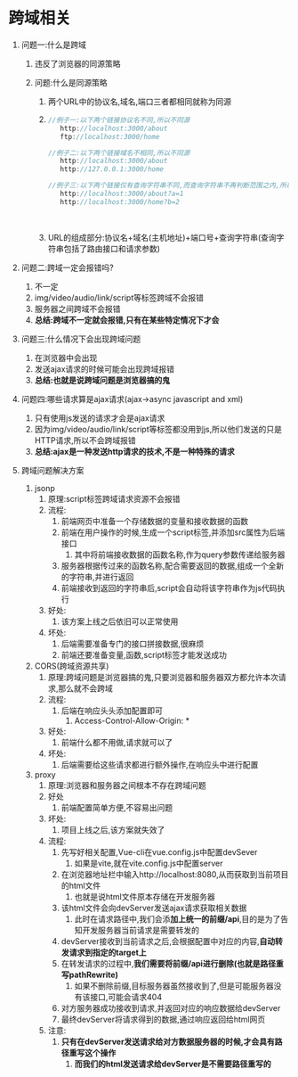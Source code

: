#  跨域相关

1. 问题一:什么是跨域

   1. 违反了浏览器的同源策略

   2. 问题:什么是同源策略

      1. 两个URL中的协议名,域名,端口三者都相同就称为同源

      2. ```javascript
         //例子一:以下两个链接协议名不同,所以不同源
         	http://localhost:3000/about
         	ftp://localhost:3000/home

         //例子二:以下两个链接域名不相同,所以不同源
         	http://localhost:3000/about
         	http://127.0.0.1:3000/home

         //例子三:以下两个链接仅有查询字符串不同,而查询字符串不再判断范围之内,所以是同源的
         	http://localhost:3000/about?a=1
         	http://localhost:3000/home?b=2
         ```
         ​

      3. URL的组成部分:协议名+域名(主机地址)+端口号+查询字符串(查询字符串包括了路由接口和请求参数)

2. 问题二:跨域一定会报错吗?

   1. 不一定
   2. img/video/audio/link/script等标签跨域不会报错
   3. 服务器之间跨域不会报错
   4. **总结:跨域不一定就会报错,只有在某些特定情况下才会**

3. 问题三:什么情况下会出现跨域问题

   1. 在浏览器中会出现
   2. 发送ajax请求的时候可能会出现跨域报错
   3. **总结:也就是说跨域问题是浏览器搞的鬼**

4. 问题四:哪些请求算是ajax请求(ajax->async javascript and xml)

   1. 只有使用js发送的请求才会是ajax请求
   2. 因为img/video/audio/link/script等标签都没用到js,所以他们发送的只是HTTP请求,所以不会跨域报错
   3. **总结:ajax是一种发送http请求的技术,不是一种特殊的请求**

5. 跨域问题解决方案

   1. jsonp
      1. 原理:script标签跨域请求资源不会报错
      2. 流程:
         1. 前端网页中准备一个存储数据的变量和接收数据的函数
         2. 前端在用户操作的时候,生成一个script标签,并添加src属性为后端接口
            1. 其中将前端接收数据的函数名称,作为query参数传递给服务器
         3. 服务器根据传过来的函数名称,配合需要返回的数据,组成一个全新的字符串,并进行返回
         4. 前端接收到返回的字符串后,script会自动将该字符串作为js代码执行
      3. 好处:
         1. 该方案上线之后依旧可以正常使用
      4. 坏处:
         1. 后端需要准备专门的接口拼接数据,很麻烦
         2. 前端还要准备变量,函数,script标签才能发送成功
   2. CORS(跨域资源共享)
      1. 原理:跨域问题是浏览器搞的鬼,只要浏览器和服务器双方都允许本次请求,那么就不会跨域
      2. 流程:
         1. 后端在响应头头添加配置即可
            1. Access-Control-Allow-Origin: *
      3. 好处:
         1. 前端什么都不用做,请求就可以了
      4. 坏处:
         1. 后端需要给这些请求都进行额外操作,在响应头中进行配置
   3. proxy
      1. 原理:浏览器和服务器之间根本不存在跨域问题
      2. 好处
         1. 前端配置简单方便,不容易出问题
      3. 坏处:
         1. 项目上线之后,该方案就失效了
      4. 流程:
         1. 先写好相关配置,Vue-cli在vue.config.js中配置devSever
            1. 如果是vite,就在vite.config.js中配置server
         2. 在浏览器地址栏中输入http://localhost:8080,从而获取到当前项目的html文件
            1. 也就是说html文件原本存储在开发服务器
         3. 该html文件会向devServer发送ajax请求获取相关数据
            1. 此时在请求路径中,我们会添**加上统一的前缀/api**,目的是为了告知开发服务器当前请求是需要转发的
         4. devServer接收到当前请求之后,会根据配置中对应的内容,**自动转发请求到指定的target上**
         5. 在转发请求的过程中,**我们需要将前缀/api进行删除(也就是路径重写pathRewrite)**
            1. 如果不删除前缀,目标服务器虽然接收到了,但是可能服务器没有该接口,可能会请求404
         6. 对方服务器成功接收到请求,并返回对应的响应数据给devServer
         7. 最终devServer将请求得到的数据,通过响应返回给html网页
      5. 注意:
         1. **只有在devServer发送请求给对方数据服务器的时候,才会具有路径重写这个操作**
            1. **而我们的html发送请求给devServer是不需要路径重写的**



